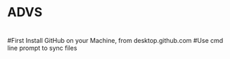 # ADVS
#
#First Install GitHub on your Machine, from desktop.github.com
#Use cmd line prompt to sync files
